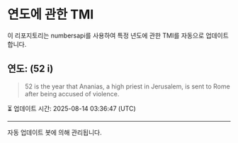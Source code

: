 
# 연도에 관한 TMI

이 리포지토리는 numbersapi를 사용하여 특정 년도에 관한 TMI를 자동으로 업데이트합니다.

## 연도: (52 i)
> 52 is the year that Ananias, a high priest in Jerusalem, is sent to Rome after being accused of violence.

⏳ 업데이트 시간: 2025-08-14 03:36:47 (UTC)

---
자동 업데이트 봇에 의해 관리됩니다.
